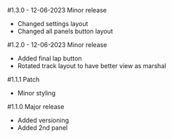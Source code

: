#1.3.0 - 12-06-2023
Minor release
- Changed settings layout
- Changed all panels button layout

#1.2.0 - 12-06-2023
Minor release
- Added final lap button
- Rotated track layout to have better view as marshal

#1.1.1
Patch
- Minor styling

#1.1.0
Major release
- Added versioning
- Added 2nd panel
